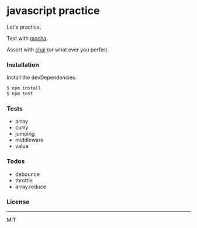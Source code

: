 # javascript practice

Let's practice.

Test with [mocha](http://mochajs.org/).

Assert with [chai](http://chaijs.com/) (or what ever you perfer).


### Installation

Install the devDependencies.

```sh
$ npm install
$ npm test
```

### Tests

 - array
 - curry
 - jumping
 - middleware
 - value


### Todos

 - debounce
 - throttle
 - array.reduce

### License
----

MIT
